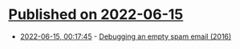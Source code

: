 # [Published on 2022-06-15](index.md)

* [2022-06-15, 00:17:45](https://news.ycombinator.com/item?id=31747695) - [Debugging an empty spam email (2016)](http://blog.petersobot.com/debugging-an-empty-spam-email)

